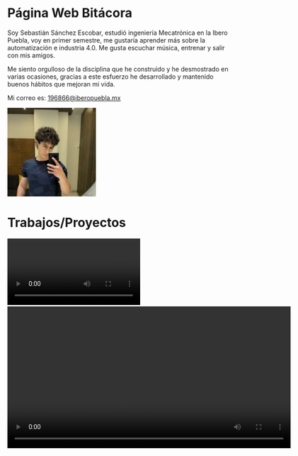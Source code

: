 # Página Web Bitácora

Soy Sebastián Sánchez Escobar, estudió ingeniería Mecatrónica en la Ibero Puebla, voy en primer semestre, me gustaría aprender más sobre la automatización e industria 4.0. Me gusta escuchar música, entrenar y salir con mis amigos. 

Me siento orgulloso de la disciplina que he construido y he desmostrado en varias ocasiones, gracias a este esfuerzo he desarrollado y mantenido buenos hábitos que mejoran mi vida.

Mi correo es: 196866@iberopuebla.mx 

<img src="recursos/imgs/fotoperfil.png" width="200">

# Trabajos/Proyectos

<video controls>
  <source src="recursos/imgs/VID_20250913_211638_875~2.mp4" type="video/mp4">
</video>

<video controls width="640">
  <source src="recursos/imgs/VID_20250913_211638_875~2.mp4" type="video/mp4">
</video>



